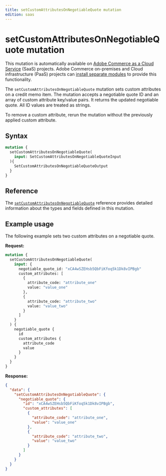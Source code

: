 ```yaml
---
title: setCustomAttributesOnNegotiableQuote mutation
edition: saas
---
```


# setCustomAttributesOnNegotiableQuote mutation

<InlineAlert variant="important" slots="text" />

This mutation is automatically available on [Adobe Commerce as a Cloud Service](https://experienceleague.adobe.com/en/docs/commerce/cloud-service/overview) (SaaS) projects. Adobe Commerce on-premises and Cloud infrastructure (PaaS) projects can [install separate modules](./index.md) to provide this functionality.

The `setCustomAttributesOnNegotiableQuote` mutation sets custom attributes on a credit memo item. The mutation accepts a negotiable quote ID and an array of custom attribute key/value pairs. It returns the updated negotiable quote. All ID values are treated as strings.

To remove a custom attribute, rerun the mutation without the previously applied custom attribute.

## Syntax

```graphql
mutation {
  setCustomAttributesOnNegotiableQuote(
    input: SetCustomAttributesOnNegotiableQuoteInput
  ){    
    SetCustomAttributesOnNegotiableQuoteOutput
  }
}
```

## Reference

The [`setCustomAttributesOnNegotiableQuote`](https://developer.adobe.com/commerce/services/graphql/reference/saas-api/index.html#mutation-setCustomAttributesOnNegotiableQuote) reference provides detailed information about the types and fields defined in this mutation.

## Example usage

The following example sets two custom attributes on a negotiable quote.

**Request:**

```graphql
mutation {
  setCustomAttributesOnNegotiableQuote(
    input: {
      negotiable_quote_id: "xCA4wSZEHsb5QbFiKfoq5k1Dk8vIPBgb"
      custom_attributes: [
        {
          attribute_code: "attribute_one"
          value: "value_one"
        },
        {
          attribute_code: "attribute_two"
          value: "value_two"
        }
      ]
    }
  ) {
    negotiable_quote {
      id
      custom_attributes {
        attribute_code
        value
      }
    }
  }
}
```

**Response:**

```json
{
  "data": {
    "setCustomAttributesOnNegotiableQuote": {
      "negotiable_quote": {
        "id": "xCA4wSZEHsb5QbFiKfoq5k1Dk8vIPBgb",
        "custom_attributes": [
          {
            "attribute_code": "attribute_one",
            "value": "value_one"
          },
          {
            "attribute_code": "attribute_two",
            "value": "value_two"
          }
        ]
      }
    }
  }
}
```
